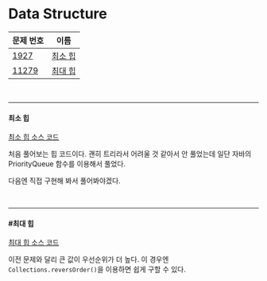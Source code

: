 #  Data Structure

| 문제 번호                                      | 이름                |
| ---------------------------------------------- | ------------------- |
| [1927](https://www.acmicpc.net/problem/1927)   | [최소 힙](#최소-힙) |
| [11279](https://www.acmicpc.net/problem/11279) | [최대 힙](#최대-힙) |

<br>

<hr>

#### 최소 힙

[최소 힙 소스 코드](https://github.com/hjyeon-n/Algorithm_study/blob/master/BOJ/2021.01/Solution_1927.java)

처음 풀어보는 힙 코드이다. 괜히 트리라서 어려울 것 같아서 안 풀었는데 일단 자바의 PriorityQueue 함수를 이용해서 풀었다. 

다음엔 직접 구현해 봐서 풀어봐야겠다.

<br>

<hr>

#### #최대 힙

[최대 힙 소스 코드](https://www.acmicpc.net/problem/11279)

이전 문제와 달리 큰 값이 우선순위가 더 높다. 이 경우엔 `Collections.reversOrder()`을 이용하면 쉽게 구할 수 있다.